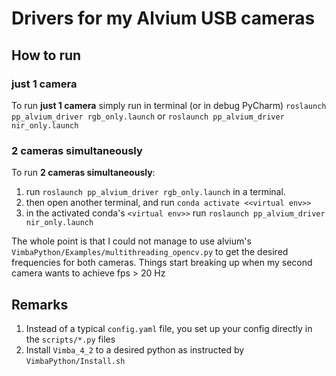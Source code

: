 # Drivers for my Alvium USB cameras

## How to run
### just 1 camera
To run **just 1 camera** simply run in terminal (or in debug PyCharm) `roslaunch pp_alvium_driver rgb_only.launch` or `roslaunch pp_alvium_driver nir_only.launch`

### 2 cameras simultaneously
To run **2 cameras simultaneously**:
1. run `roslaunch pp_alvium_driver rgb_only.launch` in a terminal.
2. then open another terminal, and run `conda activate <<virtual env>>`
3. in the activated conda's `<virtual env>>` run `roslaunch pp_alvium_driver nir_only.launch`

The whole point is that I could not manage to use alvium's `VimbaPython/Examples/multithreading_opencv.py` to get the desired frequencies for both cameras. Things start breaking up when my second camera wants to achieve fps > 20 Hz


## Remarks
1. Instead of a typical `config.yaml` file, you set up your config directly in the `scripts/*.py` files
2. Install `Vimba_4_2` to a desired python as instructed by `VimbaPython/Install.sh`
